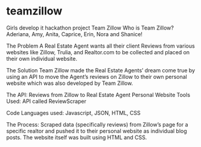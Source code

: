 # teamzillow
Girls develop it hackathon project
Team Zillow
Who is Team Zillow?
Aderiana, Amy, Anita, Caprice, Erin, Nora and Shanice!

The Problem
A Real Estate Agent wants all their client Reviews from various websites like Zillow, Trulia, and Realtor.com to be collected and placed on their own individual website.


The Solution
Team Zillow made the Real Estate Agents’ dream come true by using an API to move the Agent’s reviews on Zillow to their own personal website which was also developed by Team Zillow.

The API: Reviews from Zillow to Real Estate Agent Personal Website
Tools Used: API called ReviewScraper

Code Languages used: Javascript, JSON, HTML, CSS

The Process: Scraped data (specifically reviews) from Zillow’s page for a specific realtor and pushed it to their personal website as individual blog posts. The website itself was built using HTML and CSS.
